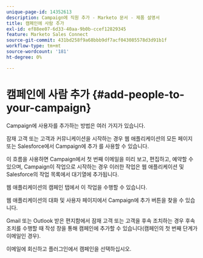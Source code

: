 ```yaml
---
unique-page-id: 14352613
description: Campaign에 직원 추가 - Marketo 문서 - 제품 설명서
title: 캠페인에 사람 추가
exl-id: ef88ee07-6d33-40aa-9b0b-ccef12829345
feature: Marketo Sales Connect
source-git-commit: 431bd258f9a68bbb9df7acf043085578d3d91b1f
workflow-type: tm+mt
source-wordcount: '181'
ht-degree: 0%

---
```


# 캠페인에 사람 추가 {#add-people-to-your-campaign}

Campaign에 사용자를 추가하는 방법은 여러 가지가 있습니다.

잠재 고객 또는 고객과 커뮤니케이션을 시작하는 경우 웹 애플리케이션의 모든 페이지 또는 Salesforce에서 Campaign에 추가 를 사용할 수 있습니다.

이 흐름을 사용하면 Campaign에서 첫 번째 이메일을 미리 보고, 편집하고, 예약할 수 있으며, Campaign이 작업으로 시작하는 경우 이러한 작업은 웹 애플리케이션 및 Salesforce의 작업 목록에서 대기열에 추가됩니다.

웹 애플리케이션의 캠페인 탭에서 이 작업을 수행할 수 있습니다.

웹 애플리케이션의 대화 및 사용자 페이지에서 Campaign에 추가 버튼을 찾을 수 있습니다.

Gmail 또는 Outlook 받은 편지함에서 잠재 고객 또는 고객을 후속 조치하는 경우 후속 조치를 수행할 때 작성 창을 통해 캠페인에 추가할 수 있습니다(캠페인의 첫 번째 단계가 이메일인 경우).

이메일에 회신하고 플러그인에서 캠페인을 선택하십시오.

